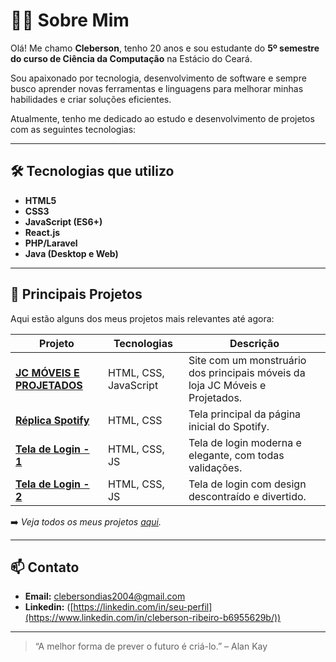 # 👨‍💻 Sobre Mim

Olá! Me chamo **Cleberson**, tenho 20 anos e sou estudante do **5º semestre do curso de Ciência da Computação** na Estácio do Ceará.

Sou apaixonado por tecnologia, desenvolvimento de software e sempre busco aprender novas ferramentas e linguagens para melhorar minhas habilidades e criar soluções eficientes.

Atualmente, tenho me dedicado ao estudo e desenvolvimento de projetos com as seguintes tecnologias:

---

## 🛠️ Tecnologias que utilizo

- **HTML5**  
- **CSS3**  
- **JavaScript (ES6+)**  
- **React.js**  
- **PHP/Laravel** 
- **Java (Desktop e Web)**  

---

## 🚀 Principais Projetos

Aqui estão alguns dos meus projetos mais relevantes até agora:

| Projeto | Tecnologias | Descrição |
|--------|-------------|------------|
| **[JC MÓVEIS E PROJETADOS](https://github.com/Cleberson2004/Site_JC)** | HTML, CSS, JavaScript | Site com um monstruário dos principais móveis da loja JC Móveis e Projetados. | 
| **[Réplica Spotify](https://github.com/Cleberson2004/Spotify-Replica)** | HTML, CSS | Tela principal da página inicial do Spotify. |
| **[Tela de Login - 1](https://github.com/Cleberson2004/First-Form)** | HTML, CSS, JS | Tela de login moderna e elegante, com todas validações. |
| **[Tela de Login - 2](https://github.com/Cleberson2004/Login_Morango)** | HTML, CSS, JS | Tela de login com design descontraído e divertido. |

➡️ *Veja todos os meus projetos [aqui](https://github.com/Cleberson2004).*

---

## 📫 Contato

- **Email:** clebersondias2004@gmail.com
- **Linkedin:** ([https://linkedin.com/in/seu-perfil](https://www.linkedin.com/in/cleberson-ribeiro-b6955629b/))  
---

> “A melhor forma de prever o futuro é criá-lo.” – Alan Kay
